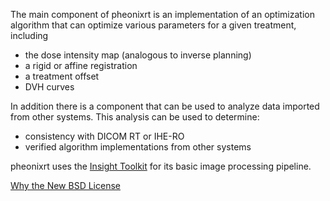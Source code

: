 The main component of pheonixrt is an implementation of an optimization algorithm that can optimize various parameters for a given treatment, including
  * the dose intensity map (analogous to inverse planning)
  * a rigid or affine registration
  * a treatment offset
  * DVH curves

In addition there is a component that can be used to analyze data imported from other systems.  This analysis can be used to determine:
  * consistency with DICOM RT or IHE-RO
  * verified algorithm implementations from other systems

pheonixrt uses the [Insight Toolkit](http://itk.org/) for its basic image processing pipeline.

[Why the New BSD License](https://code.google.com/p/pheonixrt/wiki/WhyOpenSource)














